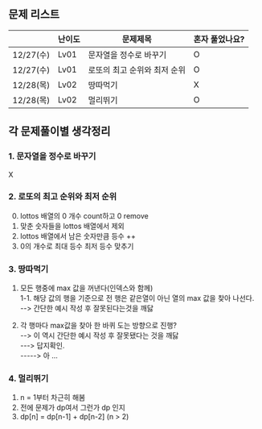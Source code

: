 ## 문제 리스트

|          | 난이도  | 문제제목             | 혼자 풀었나요? |
|----------|------|------------------|----------|
| 12/27(수) | Lv01 | 문자열을 정수로 바꾸기     | O        |
| 12/27(수) |Lv01| 로또의 최고 순위와 최저 순위 | O        |
| 12/28(목) |Lv02| 땅따먹기             | X        |
| 12/28(목) |Lv02| 멀리뛰기             | O        |




## 각 문제풀이별 생각정리
### 1. 문자열을 정수로 바꾸기
X
### 2. 로또의 최고 순위와 최저 순위
0. lottos 배열의 0 개수 count하고 0 remove
1. 맞춘 숫자들을 lottos 배열에서 제외
2. lottos 배열에서 남은 숫자만큼 등수 ++
3. 0의 개수로 최대 등수 최저 등수 맞추기

### 3. 땅따먹기

1. 모든 행중에 max 값을 꺼낸다(인덱스와 함께)</br>
1-1. 해당 값의 행을 기준으로 전 행은 같은열이 아닌 열의 max 값을 찾아 나선다.</br>
--> 간단한 예시 작성 후 잘못된다는것을 깨닳


1. 각 행마다 max값을 찾아 한 바퀴 도는 방향으로 진행?</br>
--> 이 역시 간단한 예시 작성 후 잘못됐다는 것을 깨닳</br>
---> 답지확인.</br>
-----> 아 ...


### 4. 멀리뛰기
1. n = 1부터 차근히 해봄
2. 전에 문제가 dp여서 그런가 dp 인지
3. dp[n] = dp[n-1] + dp[n-2] (n > 2)
